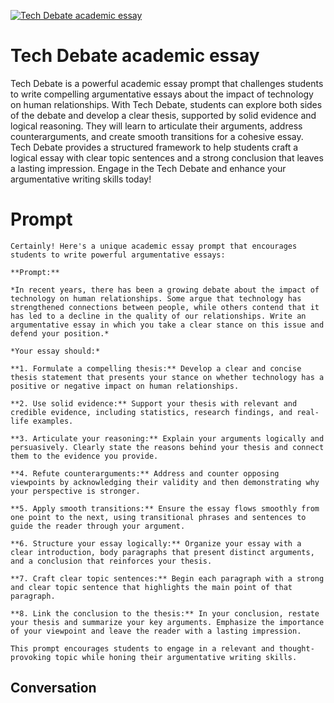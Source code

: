 
[![Tech Debate academic essay](https://flow-prompt-covers.s3.us-west-1.amazonaws.com/icon/Impressionist/i8.png)]()
# Tech Debate academic essay 
Tech Debate is a powerful academic essay prompt that challenges students to write compelling argumentative essays about the impact of technology on human relationships. With Tech Debate, students can explore both sides of the debate and develop a clear thesis, supported by solid evidence and logical reasoning. They will learn to articulate their arguments, address counterarguments, and create smooth transitions for a cohesive essay. Tech Debate provides a structured framework to help students craft a logical essay with clear topic sentences and a strong conclusion that leaves a lasting impression. Engage in the Tech Debate and enhance your argumentative writing skills today!

# Prompt

```
Certainly! Here's a unique academic essay prompt that encourages students to write powerful argumentative essays:

**Prompt:**

*In recent years, there has been a growing debate about the impact of technology on human relationships. Some argue that technology has strengthened connections between people, while others contend that it has led to a decline in the quality of our relationships. Write an argumentative essay in which you take a clear stance on this issue and defend your position.*

*Your essay should:*

**1. Formulate a compelling thesis:** Develop a clear and concise thesis statement that presents your stance on whether technology has a positive or negative impact on human relationships.

**2. Use solid evidence:** Support your thesis with relevant and credible evidence, including statistics, research findings, and real-life examples.

**3. Articulate your reasoning:** Explain your arguments logically and persuasively. Clearly state the reasons behind your thesis and connect them to the evidence you provide.

**4. Refute counterarguments:** Address and counter opposing viewpoints by acknowledging their validity and then demonstrating why your perspective is stronger.

**5. Apply smooth transitions:** Ensure the essay flows smoothly from one point to the next, using transitional phrases and sentences to guide the reader through your argument.

**6. Structure your essay logically:** Organize your essay with a clear introduction, body paragraphs that present distinct arguments, and a conclusion that reinforces your thesis.

**7. Craft clear topic sentences:** Begin each paragraph with a strong and clear topic sentence that highlights the main point of that paragraph.

**8. Link the conclusion to the thesis:** In your conclusion, restate your thesis and summarize your key arguments. Emphasize the importance of your viewpoint and leave the reader with a lasting impression.

This prompt encourages students to engage in a relevant and thought-provoking topic while honing their argumentative writing skills.
```

## Conversation




